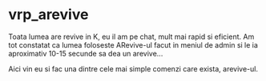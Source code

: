 # vrp_arevive
Toata lumea are revive in K, eu il am pe chat, mult mai rapid si eficient.
Am tot constatat ca lumea foloseste ARevive-ul facut in meniul de admin si le ia aproximativ 10-15 secunde sa dea un arevive...

Aici vin eu si fac una dintre cele mai simple comenzi care exista, arevive-ul.
